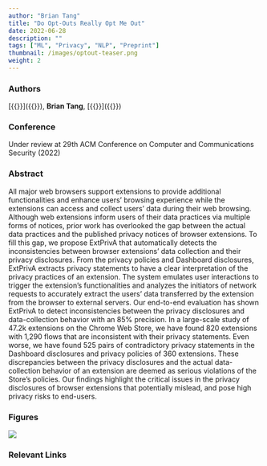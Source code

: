 ```yaml
---
author: "Brian Tang"
title: "Do Opt-Outs Really Opt Me Out"
date: 2022-06-28
description: ""
tags: ["ML", "Privacy", "NLP", "Preprint"]
thumbnail: /images/optout-teaser.png
weight: 2
---
```


### Authors

[{{<param duc>}}]({{<param ducURL>}}), **Brian Tang**, [{{<param shin>}}]({{<param shinURL>}})

### Conference

Under review at 29th ACM Conference on Computer and Communications Security (2022)

### Abstract

All major web browsers support extensions to provide additional functionalities and enhance users’ browsing experience while the extensions can access and collect users’ data during their web browsing. Although web extensions inform users of their data practices via multiple forms of notices, prior work has overlooked the gap between the actual data practices and the published privacy notices of browser extensions. To fill this gap, we propose ExtPrivA that automatically detects the inconsistencies between browser extensions’ data collection and their privacy disclosures. From the privacy policies and Dashboard disclosures, ExtPrivA extracts privacy statements to have a clear interpretation of the privacy practices of an extension. The system emulates user interactions to trigger the extension’s functionalities and analyzes the initiators of network requests to accurately extract the users’ data transferred by the extension from the browser to external servers. Our end-to-end evaluation has shown ExtPrivA to detect inconsistencies between the privacy disclosures and data-collection behavior with an 85% precision. In a large-scale study of 47.2k extensions on the Chrome Web Store, we have found 820 extensions with 1,290 flows that are inconsistent with their privacy statements. Even worse, we have found 525 pairs of contradictory privacy statements in the Dashboard disclosures and privacy policies of 360 extensions. These discrepancies between the privacy disclosures and the actual data-collection behavior of an extension are deemed as serious violations of the Store’s policies. Our findings highlight the critical issues in the privacy disclosures of browser extensions that potentially mislead, and pose high privacy risks to end-users.

### Figures

![](/images/optout-pipeline.png)

### Relevant Links

